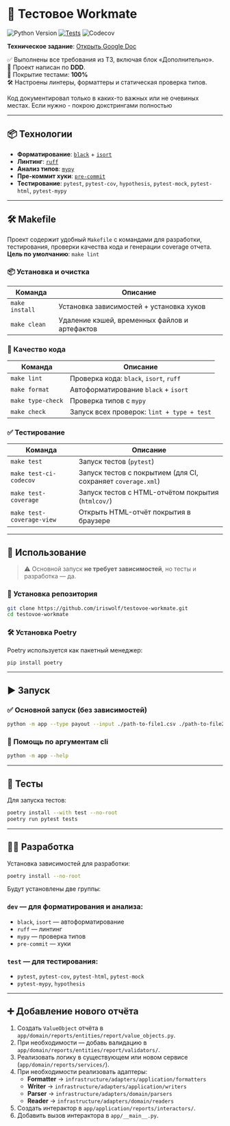 # 🧪 Тестовое Workmate

![Python Version](https://img.shields.io/badge/python-3.13-blue)
[![Tests](https://github.com/iriswolf/testovoe-workmate/actions/workflows/tests.yml/badge.svg)](https://github.com/iriswolf/testovoe-workmate/actions/workflows/tests.yml)
![Codecov](https://img.shields.io/codecov/c/github/iriswolf/testovoe-workmate)

**Техническое задание**: [Открыть Google Doc](https://docs.google.com/document/d/1Kyj6X7poy2e1lKUaZasNDIFnMYdAlyDdQ9FCBkBCe1s)

✅ Выполнены все требования из ТЗ, включая блок «Дополнительно».  
📐 Проект написан по **DDD**.  
🧪 Покрытие тестами: **100%**  
🛠 Настроены линтеры, форматтеры и статическая проверка типов.

Код документировал только в каких-то важных или не очевиных местах.
Если нужно - покрою докстрингами полностью

---

## 📦 Технологии

- **Форматирование**: [`black`](https://github.com/psf/black) + [`isort`](https://github.com/PyCQA/isort)
- **Линтинг**: [`ruff`](https://github.com/astral-sh/ruff)
- **Анализ типов**: [`mypy`](http://mypy-lang.org/)
- **Пре-коммит хуки**: [`pre-commit`](https://pre-commit.com/)
- **Тестирование**: `pytest`, `pytest-cov`, `hypothesis`, `pytest-mock`, `pytest-html`, `pytest-mypy`

---

## 🛠 Makefile

Проект содержит удобный `Makefile` с командами для разработки, тестирования, проверки качества кода и генерации coverage отчета.  
**Цель по умолчанию**: `make lint`


### 📦 Установка и очистка

| Команда                  | Описание                                     |
|--------------------------|----------------------------------------------|
| `make install`           | Установка зависимостей + установка хуков     |
| `make clean`             | Удаление кэшей, временных файлов и артефактов |


### 🧹 Качество кода

| Команда           | Описание                                     |
|-------------------|----------------------------------------------|
| `make lint`       | Проверка кода: `black`, `isort`, `ruff`      |
| `make format`     | Автоформатирование `black` + `isort`         |
| `make type-check` | Проверка типов с `mypy`                      |
| `make check`      | Запуск всех проверок: `lint + type + test`   |


### ✅ Тестирование

| Команда                     | Описание                                                       |
|-----------------------------|----------------------------------------------------------------|
| `make test`                 | Запуск тестов (`pytest`)                                       |
| `make test-ci-codecov`      | Запуск тестов с покрытием (для CI, сохраняет `coverage.xml`)   |
| `make test-coverage`        | Запуск тестов с HTML-отчётом покрытия (`htmlcov/`)             |
| `make test-coverage-view`   | Открыть HTML-отчёт покрытия в браузере                         |

---

## 🚀 Использование

> ⚠️ Основной запуск **не требует зависимостей**, но тесты и разработка — да.

### 🧾 Установка репозитория

```bash
git clone https://github.com/iriswolf/testovoe-workmate.git
cd testovoe-workmate
````

### 🛠 Установка Poetry

Poetry используется как пакетный менеджер:

```bash
pip install poetry
```

---

## ▶️ Запуск

### ✅ Основной запуск (без зависимостей)

```bash
python -m app --type payout --input ./path-to-file1.csv ./path-to-file2.csv
```

### 📖 Помощь по аргументам cli
```bash
python -m app --help
```

---

## 🧪 Тесты

Для запуска тестов:

```bash
poetry install --with test --no-root
poetry run pytest tests
```

---

## 👨‍💻 Разработка

Установка зависимостей для разработки:

```bash
poetry install --no-root
```

Будут установлены две группы:

### `dev` — для форматирования и анализа:

* `black`, `isort` — автоформатирование
* `ruff` — линтинг
* `mypy` — проверка типов
* `pre-commit` — хуки

### `test` — для тестирования:

* `pytest`, `pytest-cov`, `pytest-html`, `pytest-mock`
* `pytest-mypy`, `hypothesis`

---

## ➕ Добавление нового отчёта

1. Создать `ValueObject` отчёта в `app/domain/reports/entities/report/value_objects.py`.
2. При необходимости — добавь валидацию в `app/domain/reports/entities/report/validators/`.
3. Реализовать логику в существующем или новом сервисе (`app/domain/reports/services/`).
4. При необходимости реализовать адаптеры:
   * **Formatter** → `infrastructure/adapters/application/formatters`
   * **Writer** → `infrastructure/adapters/application/writers`
   * **Parser** → `infrastructure/adapters/domain/parsers`
   * **Reader** → `infrastructure/adapters/domain/readers`
5. Создать интерактор в `app/application/reports/interactors/`.
6. Добавить вызов интерактора в `app/__main__.py`.